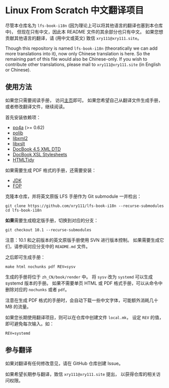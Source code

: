 # Linux From Scratch 中文翻译项目

尽管本仓库名为 `lfs-book-i18n`
(因为理论上可以将其他语言的翻译也塞到本仓库中)，
但现在只有中文，因此本 README 文件的其余部分也只有中文。
如果您想贡献其他语言的翻译，请 (用中文或英文) 致信
`xry111@xry111.site`。

Though this repository is named `lfs-book-i18n` (theoratically we can add
more translations into it), now only Chinese translation is here.  So the
remaining part of this file would also be Chinese-only.  If you wish to
contribute other translations, please mail to `xry111@xry111.site`
(in English or Chinese).

## 使用方法

如果您只需要阅读手册，
访问[主页](https://bf.mengyan1223.wang/lfs/zh_CN/)即可。
如果您希望自己从翻译文件生成手册，或者修改翻译文件，继续阅读。

首先安装依赖项：

* [po4a](https://po4a.org/) (>= 0.62)
* [polib](https://pypi.org/project/polib/)
* [libxml2](https://www.linuxfromscratch.org/blfs/view/svn/general/libxml2.html)
* [libxslt](https://www.linuxfromscratch.org/blfs/view/svn/general/libxslt.html)
* [DocBook 4.5 XML DTD](https://www.linuxfromscratch.org/blfs/view/svn/pst/docbook.html)
* [DocBook XSL Stylesheets](https://www.linuxfromscratch.org/blfs/view/svn/pst/docbook-xsl.html)
* [HTMLTidy](https://www.linuxfromscratch.org/blfs/view/svn/general/tidy-html5.html)

如果需要生成 PDF 格式的手册，还需要安装：

* [JDK](https://www.linuxfromscratch.org/blfs/view/svn/general/openjdk.html)
* [FOP](https://www.linuxfromscratch.org/blfs/view/svn/pst/fop.html)

克隆本仓库，并将英文原版 LFS 手册作为 Git submodule 一并检出：

```
git clone https://github.com/xry111/lfs-book-i18n --recurse-submodules
cd lfs-book-i18n
```

**如果**需要生成稳定版手册，切换到对应的分支：

```
git checkout 10.1 --recurse-submodules
```

注意：10.1 和之前版本的英文原版手册使用 SVN 进行版本控制。
如果需要生成它们，请参阅对应分支中的 `README.md` 文件。

之后即可生成手册：

```
make html nochunks pdf REV=sysv
```

生成的手册将位于 `zh_CN/book/render` 中。
将 `sysv` 改为 `systemd` 可以生成 systemd 版本的手册。
如果不需要单页 HTML 或 PDF 格式手册，可以从命令中删除对应的
`nochunks` 或者 `pdf`。

注意在生成 PDF 格式的手册时，会自动下载一些中文字体，可能额外消耗几十 MB
的流量。

如果您长期使用翻译项目，则可以在仓库中创建文件 `local.mk`，
设定 `REV` 的值，即可避免每次输入。如：

```
REV=systemd
```

## 参与翻译

如果对翻译有任何修改意见，请在 GitHub 仓库创建 Issue。

如果希望长期参与翻译，致信 `xry111@xry111.site` 提出，
以获得仓库的相关访问权限。
